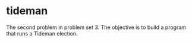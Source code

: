 # tideman
The second problem in problem set 3. The objective is to build a program that runs a Tideman election.
